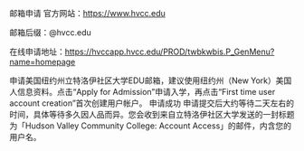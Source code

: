 邮箱申请 官方网站：https://www.hvcc.edu 

邮箱后缀：@hvcc.edu 

在线申请地址：https://hvccapp.hvcc.edu/PROD/twbkwbis.P_GenMenu?name=homepage

申请美国纽约州立特洛伊社区大学EDU邮箱，建议使用纽约州（New York）美国人信息资料。点击“Apply for Admission”申请入学，再点击“First time user account creation”首次创建用户帐户。 申请成功 申请提交后大约等待二天左右的时间，具体等待多久因人品而异。您会收到来自立特洛伊社区大学发送的一封标题为「Hudson Valley Community College: Account Access」的邮件，内含您的用户名。

